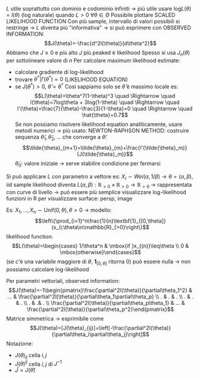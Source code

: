 $L$ utile soprattutto con dominio e codominio infiniti -> più utile usare $\text{log}L(\theta)=l(\theta)$ (log naturale) quando $L>0 \ \forall \theta\in\Theta$
Possibile plottare SCALED LIKELIHOOD FUNCTION
Con più sample, intervallo di valori possibili si restringe -> $L$ diventa più "informativa" -> si può esprimere con OBSERVED INFORMATION: $$J(\theta)=-\frac{d^2l(\theta)}{d\theta^2}$$Abbiamo che $J\geq0$ e più alto $J$ più peaked è likelihood
Spesso si usa $J_n(\theta)$ per sottolineare valore di $n$
Per calcolare maximum likelihood estimate:
- calcolare gradiente di log-likelihood
- trovare $\theta^*|l'(\theta^*)=0$ (LIKELIHOOD EQUATION)
- se $J(\theta^*)>0$, $\hat{\theta}=\theta^*$
Così sappiamo solo se $\hat{\theta}$ è massimo locale
	es: $$L(\theta)=\theta^7(1-\theta)^3 \quad \Rightarrow \quad l(\theta)=7log\theta + 3log(1-\theta) \quad \Rightarrow \quad l'(\theta)=\frac{7}{\theta}-\frac{3}{1-\theta}=0 \quad \Rightarrow \quad \hat{\theta}=0.7$$
Se non possiamo risolvere likelihood equation analiticamente, usare metodi numerici -> più usato: NEWTON-RAPHSON METHOD:
	costruire sequenza $\tilde{\theta}_1, \tilde{\theta}_2,...$ che converge a $\hat{\theta}$: $$\tilde{\theta}_{m+1}=\tilde{\theta}_{m}+\frac{l'(\tilde{\theta}_m)}{J(\tilde{\theta}_m)}$$$\tilde{\theta}_0$: valore iniziale -> serve stabilire condizione per fermarsi

Si può applicare $L$ con parametro a vettore
	es:
	$X_i \sim Wei(\alpha,1/\beta) \rightarrow \theta=(\alpha,\beta)$, iid sample
	likelihood diventa $L(\alpha,\beta):\mathbb{R}_{>0}\times\mathbb{R}_{>0}\rightarrow\mathbb{R}_{>0}$ -> rappresentata con curve di livello -> può essere più semplice visualizzare log-likelihood
	funzioni in R per visualizzare surface: persp, image

Es:
	$X_1,...,X_n \sim \text{Unif}(0,\theta), \theta>0$ -> modello: $$\left\{\prod_{i=1}^n\frac{1}{n}\textbf{1}_{[0,\theta]}(x_i):\theta\in\mathbb{R}_{>0}\right\}$$likelihood function: $$L(\theta)=\begin{cases} 1/\theta^n & \mbox{if }x_{(n)}\leq\theta \\ 0 & \mbox{otherwise}\end{cases}$$(se c'è una variabile maggiore di $\theta$, $\textbf{1}_{[0,\theta]}$ ritorna 0)
	può essere nulla -> non possiamo calcolare log-likelihood

Per parametri vettoriali, observed information: $$J(\theta)=-1\begin{pmatrix}\frac{\partial^2l(\theta)}{\partial\theta_1^2} & ... & \frac{\partial^2l(\theta)}{\partial\theta_1\partial\theta_p} \\ . & . & . \\ . & . & . \\ . & .& . \\ \frac{\partial^2l(\theta)}{\partial\theta_p\theta_1} & ... & \frac{\partial^2l(\theta)}{\partial\theta_p^2}\end{pmatrix}$$Matrice simmetrica -> esprimibile come $$J(\theta)=[J(\theta)_{ij}]=\left[-\frac{\partial^2l(\theta)}{\partial\theta_i\partial\theta_j}\right]$$Notazione:
- $J(\theta)_{ij}$ cella $i,j$
- $J(\theta)^{ij}$ cella $i,j$ di $J^{-1}$
- $\hat{J}=J(\hat{\theta})$